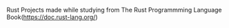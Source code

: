 Rust Projects made while studying from The Rust Programmming Language Book(https://doc.rust-lang.org/)
